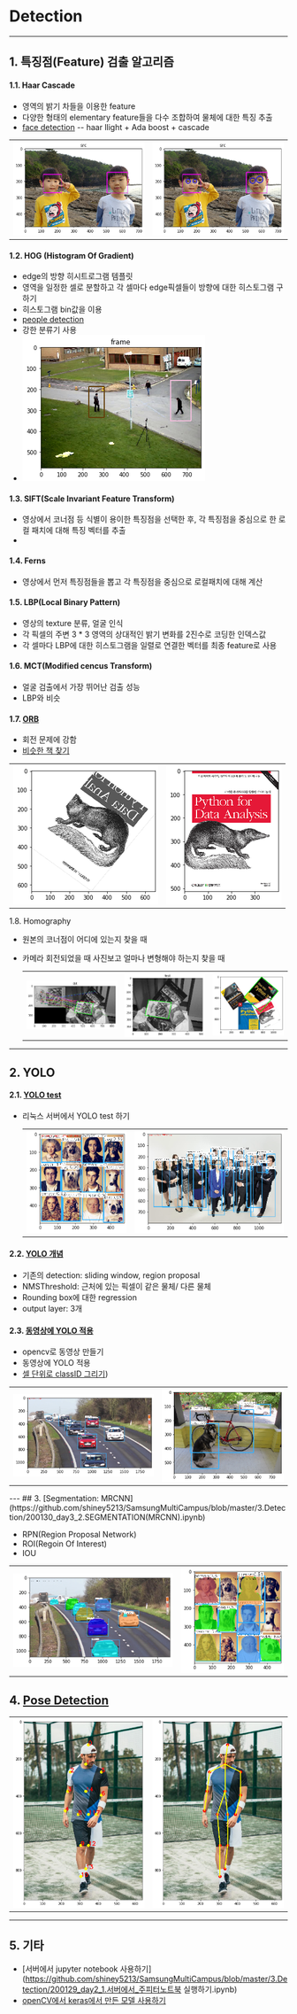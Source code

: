 # Detection

---

## 1. 특징점(Feature) 검출 알고리즘
#### 1.1. Haar Cascade
- 영역의 밝기 차들을 이용한 feature
- 다양한 형태의 elementary feature들을 다수 조합하여 물체에 대한 특징 추출
- [face detection](https://github.com/shiney5213/SamsungMultiCampus/blob/master/3.Detection/200128_day1_1.Face_Detection.ipynb)
-- haar llight  + Ada boost + cascade

<table>
    <tr>
    <td><img src="images\1.haar_1.png"  /></td>
    <td><img src="images\1.haar_2.png"  /></td>
    </tr>
</table>

#### 1.2. HOG (Histogram Of Gradient)
- edge의 방향 히시트로그램 템플릿
- 영역을 일정한 셀로 분할하고 각 셀마다 edge픽셀들이 방향에 대한 히스토그램 구하기
- 히스토그램 bin값을 이용
- [people detection](https://github.com/shiney5213/SamsungMultiCampus/blob/master/3.Detection/200128_day1_2.full_body_detection(HOG_%EB%8F%99%EC%98%81%EC%83%81%EC%97%90%EC%84%9C%EA%B2%80%EC%B6%9C).ipynb)
- 강한 분류기 사용
- <img src="images\1.hog_1.png"  />

#### 1.3.  SIFT(Scale Invariant Feature Transform)
- 영상에서 코너점 등 식별이 용이한 특징점을 선택한 후, 각 특징점을 중심으로 한 로컬 패치에 대해 특징 벡터를 추출
- 
#### 1.4. Ferns
- 영상에서 먼저 특징점들을 뽑고 각 특징점을 중심으로 로컬패치에 대해 계산

#### 1.5. LBP(Local Binary Pattern)
- 영상의 texture 분류, 얼굴 인식
- 각 픽셀의 주변 3 * 3 영역의 상대적인 밝기 변화를 2진수로 코딩한 인덱스값
- 각 셀마다 LBP에 대한 히스토그램을 일렬로 연결한 벡터를 최종 feature로 사용
#### 1.6. MCT(Modified cencus Transform)
- 얼굴 검출에서 가장 뛰어난 검출 성능
- LBP와 비슷
#### 1.7. [ORB](https://github.com/shiney5213/SamsungMultiCampus/blob/master/3.Detection/200128_day1_3.회전문제해결_ORB알고리즘%2CHomograph.ipynb)
- 회전 문제에 강함
- [비슷한 책 찾기](https://github.com/shiney5213/SamsungMultiCampus/blob/master/3.Detection/200128_day1_3.%ED%9A%8C%EC%A0%84%EB%AC%B8%EC%A0%9C%ED%95%B4%EA%B2%B0_ORB%EC%95%8C%EA%B3%A0%EB%A6%AC%EC%A6%98%2CHomograph.ipynb)

<table>
    <tr>
    <td><img src="images\1.orb.png"  /></td>
    <td><img src="images\1.orb_2.png"  /></td>
    </tr>
</table>

1.8. Homography

- 원본의 코너점이 어디에 있는지 찾을 때

- 카메라 회전되었을 때 사진보고 얼마나 변형해야 하는지 찾을 때

  <table>
      <tr>
      <td><img src="images\1.homo_1.png"  /></td>
      <td><img src="images\1.homo_2.png"  /></td>
          <td><img src="images\1.homo_3.png"  /></td>
      </tr>
  </table>

---

## 2. YOLO

#### 2.1. [YOLO test](https://github.com/shiney5213/SamsungMultiCampus/blob/master/3.Detection/200128_day1_4.yolo.ipynb)

- 리눅스 서버에서 YOLO  test 하기

  <table>
      <tr>
      <td><img src="images\2.yolo_1.png"  /></td>
      <td><img src="images\2.yolo_2.png"  /></td>
      </tr>
  </table>

#### 2.2. [YOLO 개념](https://github.com/shiney5213/SamsungMultiCampus/blob/master/3.Detection/200128_day1_5.yolo_test.ipynb)
- 기존의 detection: sliding window, region proposal
- NMSThreshold: 근처에 있는 픽셀이 같은 물체/ 다른 물체
- Rounding box에 대한 regression
- output layer: 3개

#### 2.3. [동영상에 YOLO 적용](https://github.com/shiney5213/SamsungMultiCampus/blob/master/3.Detection/200129_day2_2.%EB%8F%99%EC%98%81%EC%83%81%EC%97%90%EC%84%9C_yolo%EC%A0%81%EC%9A%A9%ED%95%98%EA%B8%B0.ipynb)

- opencv로 동영상 만들기
- 동영상에 YOLO 적용
- [셀 단위로 classID 그리기](https://github.com/shiney5213/SamsungMultiCampus/blob/master/3.Detection/200129_day2_3.셀단위로classID그리기%2C동영상에yolo적용하기.ipynb))

<table>
    <tr>
    <td><img src="images\2.yolo_3.png"  /></td>
    <td><img src="images\2.yolo_4.png"  /></td>
    </tr>
</table>
---
## 3. [Segmentation: MRCNN](https://github.com/shiney5213/SamsungMultiCampus/blob/master/3.Detection/200130_day3_2.SEGMENTATION(MRCNN).ipynb)

- RPN(Region Proposal Network)
- ROI(Regoin Of Interest)
- IOU

<table>
    <tr>
    <td><img src="images\3.mrcnn.png"  /></td>
    <td><img src="images\3.mrcnn_2.png"  /></td>
    </tr>
</table>

## 4. [Pose Detection](https://github.com/shiney5213/SamsungMultiCampus/blob/master/3.Detection/200130_day3_3.openpose.ipynb)

<table>
    <tr>
    <td><img src="images\4.pose_1.png"  /></td>
    <td><img src="images\4.pose_2.png"  /></td>
    </tr>
</table>

---
## 5. 기타

- [서버에서 jupyter notebook 사용하기](https://github.com/shiney5213/SamsungMultiCampus/blob/master/3.Detection/200129_day2_1.서버에서_주피터노트북 실행하기.ipynb)
- [openCV에서 keras에서 만든 모델 사용하기](https://github.com/shiney5213/SamsungMultiCampus/blob/master/3.Detection/200130_day3_1.kerasmodel을_opencv에서_활용하기위해pb형식으로변환.ipynb)

